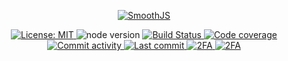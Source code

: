 <p align="center">
  <a href="https://smoothjs.org" target="blank">
    <img src="https://avatars.githubusercontent.com/u/80130774?s=200&v=4" alt="SmoothJS" />
  </a>
  <br>
</p>

<p align="center">
  <a href="https://github.com/smoothjs/config/blob/master/LICENSE">
    <img src="https://img.shields.io/badge/License-MIT-blue.svg" alt="License: MIT">
  </a>
  <img src="https://img.shields.io/badge/node-%3E%3D10-brightgreen.svg" alt="node version">
  <a href="https://github.com/smoothjs/config/actions">
    <img src="https://github.com/smoothjs/config/workflows/Test/badge.svg" alt="Build Status">
  </a>
  <a href="https://codecov.io/github/smoothjs/config">
    <img src="https://codecov.io/gh/smoothjs/config/branch/master/graphs/badge.svg" alt="Code coverage">
  </a>
  <a href="https://github.com/smoothjs/config/commits/master">
    <img src="https://img.shields.io/github/commit-activity/y/smoothjs/config.svg" alt="Commit activity">
  </a>
  <a href="https://github.com/smoothjs/config/commits/master">
    <img src="https://img.shields.io/github/last-commit/smoothjs/config.svg" alt="Last commit">
  </a>
  <a href="https://img.shields.io/badge/2FA-npm,%20GitHub-green.svg">
    <img src="https://img.shields.io/badge/2FA-npm,%20GitHub-green.svg" alt="2FA">
  </a>
  <a href="https://discord.gg/S4NxkwHMKU">
    <img src="https://img.shields.io/badge/Chat-Discord-blue.svg" alt="2FA">
  </a>
</p>
